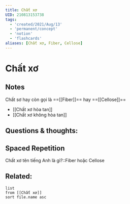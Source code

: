 ```yaml
---
title: Chất xơ
UID: 210813153738
tags:
  - 'created/2021/Aug/13'
  - 'permanent/concept'
  - 'notion'
  - 'flashcards'
aliases: [Chất xơ, Fiber, Cellose]
---
```

# Chất xơ

## Notes
Chất sơ hay còn gọi là ==[[Fiber]]== hay ==[[Cellose]]==
- [[Chất xơ hòa tan]]
- [[Chất xơ không hòa tan]]
<!--SR:!2021-09-14,18,250!2021-09-15,19,250-->

## Questions & thoughts:


## Spaced Repetition
Chất xơ tên tiếng Anh là gì?::Fiber hoặc Cellose
<!--SR:!2021-09-16,20,250-->

## Related:
```dataview
list
from [[Chất xơ]]
sort file.name asc
```


